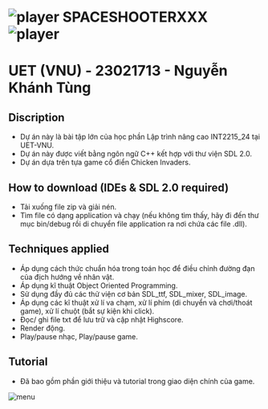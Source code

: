 #         ![player](https://github.com/nktung20/SpaceShooterXXX/assets/160835301/7743013a-6132-4d0e-9d46-01a50781aac0) **SPACESHOOTERXXX** ![player](https://github.com/nktung20/SpaceShooterXXX/assets/160835301/2e786d8c-8e0a-4d58-89c6-8ade552e6f6a) 
# **UET (VNU) - 23021713 - Nguyễn Khánh Tùng**

## Discription
- Dự án này là bài tập lớn của học phần Lập trình nâng cao INT2215_24 tại UET-VNU.
- Dự án này được viết bằng ngôn ngữ C++ kết hợp với thư viện SDL 2.0.
- Dự án dựa trên tựa game cổ điển Chicken Invaders.
## How to download (IDEs & SDL 2.0 required)
- Tải xuống file zip và giải nén.
- Tìm file có dạng application và chạy (nếu không tìm thấy, hãy đi đến thư mục bin/debug rồi di chuyển file application ra nơi chứa các file .dll).
## Techniques applied
- Áp dụng cách thức chuẩn hóa trong toán học để điều chỉnh đường đạn của địch hướng về nhân vật.
- Áp dụng kĩ thuật Object Oriented Programming.
- Sử dụng đầy đủ các thử viện cơ bản SDL_ttf, SDL_mixer, SDL_image.
- Áp dụng các kĩ thuật xử lí va chạm, xử lí phím (di chuyển và chơi/thoát game), xử lí chuột (bắt sự kiện khi click).
- Đọc/ ghi file txt để lưu trữ và cập nhật Highscore.
- Render động.
- Play/pause nhạc, Play/pause game.
## Tutorial
- Đã bao gồm phần giới thiệu và tutorial trong giao diện chính của game.

![menu](https://github.com/nktung20/SpaceShooterXXX/assets/160835301/538bf65d-5e57-4a91-b2a4-349ed0cdaea1)
